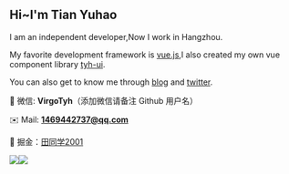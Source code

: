 ## Hi~I'm Tian Yuhao

I am an independent developer,Now I work in Hangzhou.

My favorite development framework is [vue.js](https://v3.cn.vuejs.org),I also created my own vue component library [tyh-ui](https://github.com/Tyh2001/tyh-ui).

You can also get to know me through [blog](https://tianyuhao.cn/blog) and [twitter](https://twitter.com/tyh20011).

:speech_balloon: 微信: **VirgoTyh**（添加微信请备注 Github 用户名）

:envelope: Mail: **1469442737@qq.com**

:bookmark_tabs: 掘金：[田同学2001](https://juejin.cn/user/2243446742456888)

![](https://tianyuhao.cn/images/my-weixin.jpg)[![](https://github-readme-stats.vercel.app/api?username=Tyh2001)](https://github.com/Tyh2001/tyh-ui)
